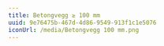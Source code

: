 ```yaml
---
title: Betongvegg ≥ 100 mm
uuid: 9e76475b-467d-4d86-9549-913f1c1e5076
iconUrl: /media/Betongvegg 100 mm.png
---
```

